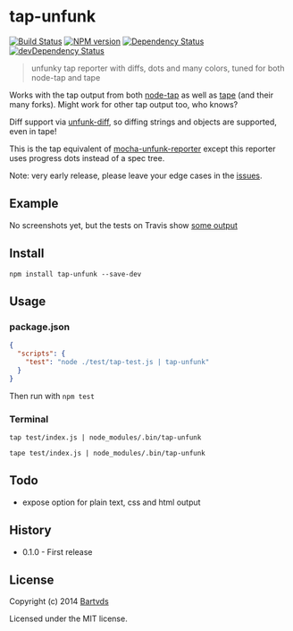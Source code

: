 # tap-unfunk

[![Build Status](https://secure.travis-ci.org/Bartvds/tap-unfunk.png?branch=master)](http://travis-ci.org/Bartvds/tap-unfunk) [![NPM version](https://badge.fury.io/js/tap-unfunk.png)](http://badge.fury.io/js/tap-unfunk) [![Dependency Status](https://david-dm.org/Bartvds/tap-unfunk.png)](https://david-dm.org/Bartvds/tap-unfunk) [![devDependency Status](https://david-dm.org/Bartvds/tap-unfunk/dev-status.png)](https://david-dm.org/Bartvds/tap-unfunk#info=devDependencies)

> unfunky tap reporter with diffs, dots and many colors, tuned for both node-tap and tape

Works with the tap output from both [node-tap](https://github.com/isaacs/node-tap) as well as [tape](https://github.com/substack/tape) (and their many forks). Might work for other tap output too, who knows?

Diff support via [unfunk-diff](https://github.com/Bartvds/unfunk-diff), so diffing strings and objects are supported,  even in tape!

This is the tap equivalent of [mocha-unfunk-reporter](https://github.com/Bartvds/mocha-unfunk-reporter) except this reporter uses progress dots instead of a spec tree.

Note: very early release, please leave your edge cases in the [issues](https://github.com/Bartvds/tap-unfunk/issues).


## Example

No screenshots yet, but the tests on Travis show [some output](https://travis-ci.org/Bartvds/tap-unfunk/builds)


## Install

```
npm install tap-unfunk --save-dev
```


## Usage

### package.json

```json
{
  "scripts": {
    "test": "node ./test/tap-test.js | tap-unfunk"
  }
}
```

Then run with `npm test`


### Terminal

```
tap test/index.js | node_modules/.bin/tap-unfunk
```

```
tape test/index.js | node_modules/.bin/tap-unfunk
```


## Todo

- expose option for plain text, css and html output


## History

* 0.1.0 - First release


## License

Copyright (c) 2014 [Bartvds](https://github.com/Bartvds)

Licensed under the MIT license.

